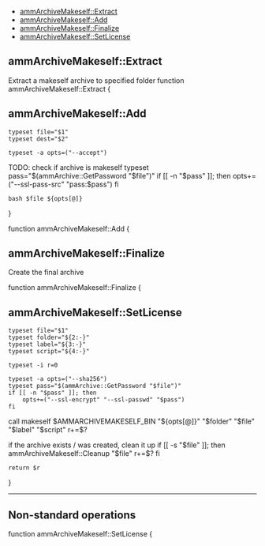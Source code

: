 
* [ammArchiveMakeself::Extract](#ammArchiveMakeselfExtract)
* [ammArchiveMakeself::Add](#ammArchiveMakeselfAdd)
* [ammArchiveMakeself::Finalize](#ammArchiveMakeselfFinalize)
* [ammArchiveMakeself::SetLicense](#ammArchiveMakeselfSetLicense)


## ammArchiveMakeself::Extract

 Extract a makeself archive to specified folder
function ammArchiveMakeself::Extract {
## ammArchiveMakeself::Add

	typeset file="$1"
	typeset dest="$2"

	typeset -a opts=("--accept")

TODO: check if archive is makeself
	typeset pass="$(ammArchive::GetPassword "$file")"
	if [[ -n "$pass" ]]; then
		opts+=("--ssl-pass-src" "pass:$pass")
	fi

	bash $file ${opts[@]}
}

function ammArchiveMakeself::Add {
## ammArchiveMakeself::Finalize

 Create the final archive

function ammArchiveMakeself::Finalize {
## ammArchiveMakeself::SetLicense

	typeset file="$1"
	typeset folder="${2:-}"
	typeset label="${3:-}"
	typeset script="${4:-}"

	typeset -i r=0

	typeset -a opts=("--sha256")
	typeset pass="$(ammArchive::GetPassword "$file")"
	if [[ -n "$pass" ]]; then
		opts+=("--ssl-encrypt" "--ssl-passwd" "$pass")
	fi

call makeself
	$AMMARCHIVEMAKESELF_BIN "${opts[@]}" "$folder" "$file" "$label" "$script"
	r+=$?

if the archive exists / was created, clean it up
	if [[ -s "$file" ]]; then
		ammArchiveMakeself::Cleanup "$file"
		r+=$?
	fi

	return $r
}


-----------------------------------------------------------------------------
Non-standard operations
-----------------------------------------------------------------------------
function ammArchiveMakeself::SetLicense {
